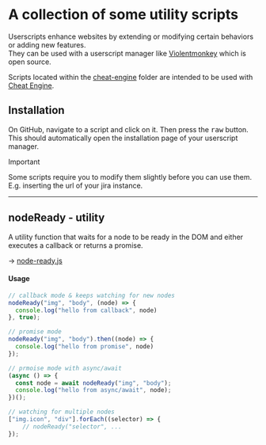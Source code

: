 # A collection of some utility scripts

Userscripts enhance websites by extending or modifying certain behaviors or adding new features.  
They can be used with a userscript manager like [Violentmonkey](https://violentmonkey.github.io/) which is open source.

Scripts located within the [cheat-engine](cheat-engine/) folder are intended to be used with [Cheat Engine](https://www.cheatengine.org/).

## Installation

On GitHub, navigate to a script and click on it. Then press the <kbd>raw</kbd> button.  
This should automatically open the installation page of your userscript manager.

> [!IMPORTANT]
> Some scripts require you to modify them slightly before you can use them.  
> E.g. inserting the url of your jira instance.

---

## nodeReady - utility

A utility function that waits for a node to be ready in the DOM and either executes a callback or returns a promise.

-> [node-ready.js](node-ready.js)

#### Usage

```javascript
// callback mode & keeps watching for new nodes
nodeReady("img", "body", (node) => {
  console.log("hello from callback", node)
}, true);

// promise mode
nodeReady("img", "body").then((node) => {
  console.log("hello from promise", node)
});

// prmoise mode with async/await
(async () => {
  const node = await nodeReady("img", "body");
  console.log("hello from async/await", node);
})();

// watching for multiple nodes
["img.icon", "div"].forEach((selector) => {
    // nodeReady("selector", ...
});
```
